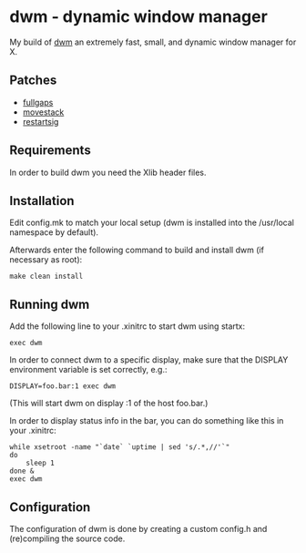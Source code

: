 # dwm - dynamic window manager

My build of [dwm](https://dwm.suckless.org/) an extremely fast, small, and dynamic window manager for X.

## Patches
* [fullgaps](https://dwm.suckless.org/patches/fullgaps/)
* [movestack](https://dwm.suckless.org/patches/movestack/)
* [restartsig](https://dwm.suckless.org/patches/restartsig/)


## Requirements

In order to build dwm you need the Xlib header files.


## Installation

Edit config.mk to match your local setup (dwm is installed into
the /usr/local namespace by default).

Afterwards enter the following command to build and install dwm (if
necessary as root):

    make clean install


## Running dwm

Add the following line to your .xinitrc to start dwm using startx:

    exec dwm

In order to connect dwm to a specific display, make sure that
the DISPLAY environment variable is set correctly, e.g.:

    DISPLAY=foo.bar:1 exec dwm

(This will start dwm on display :1 of the host foo.bar.)

In order to display status info in the bar, you can do something
like this in your .xinitrc:

    while xsetroot -name "`date` `uptime | sed 's/.*,//'`"
    do
    	sleep 1
    done &
    exec dwm


## Configuration

The configuration of dwm is done by creating a custom config.h
and (re)compiling the source code.
